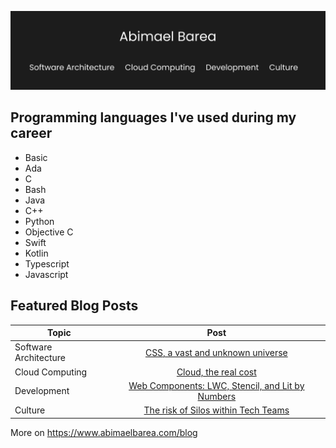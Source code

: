 ![Header](main.png)

## Programming languages I've used during my career 

- Basic
- Ada
- C
- Bash
- Java
- C++
- Python
- Objective C
- Swift
- Kotlin
- Typescript
- Javascript

## Featured Blog Posts

| Topic | Post |
|---- | :----: |
| Software Architecture |[CSS, a vast and unknown universe](https://www.abimaelbarea.com/blog/css) |
| Cloud Computing | [Cloud, the real cost](https://www.abimaelbarea.com/blog/cloud-cost)  |
| Development | [Web Components: LWC, Stencil, and Lit by Numbers](https://medium.com/front-end-weekly/web-components-lwc-stencil-and-lit-by-numbers-b158efcf82f7) |
| Culture | [The risk of Silos within Tech Teams](https://www.abimaelbarea.com/blog/tech-silos) |

More on https://www.abimaelbarea.com/blog
